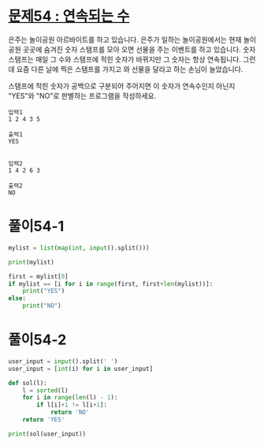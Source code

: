 # [문제54 : 연속되는 수](https://www.notion.so/54-8ff707089df84032b780994bc4ec916a)

은주는 놀이공원 아르바이트를 하고 있습니다. 은주가 일하는 놀이공원에서는 현재 놀이공원 곳곳에 숨겨진 숫자 스탬프를 모아 오면 선물을 주는 이벤트를 하고 있습니다. 숫자 스탬프는 매일 그 수와 스탬프에 적힌 숫자가 바뀌지만 그 숫자는 항상 연속됩니다. 
그런데 요즘 다른 날에 찍은 스탬프를 가지고 와 선물을 달라고 하는 손님이 늘었습니다.

스탬프에 적힌 숫자가 공백으로 구분되어 주어지면 이 숫자가 연속수인지 아닌지 "YES"와 "NO"로 판별하는 프로그램을 작성하세요.

    입력1
    1 2 4 3 5

    출력1
    YES


    입력2
    1 4 2 6 3

    출력2
    NO

# 풀이54-1

``` python
mylist = list(map(int, input().split()))

print(mylist)

first = mylist[0]
if mylist == [i for i in range(first, first+len(mylist))]:
    print("YES")
else:
    print("NO")
```

# 풀이54-2

``` python
user_input = input().split(' ')
user_input = [int(i) for i in user_input]

def sol(l):
    l = sorted(l)
    for i in range(len(l) - 1):
        if l[i]+1 != l[i+1]:
            return 'NO'
    return 'YES'

print(sol(user_input))
```